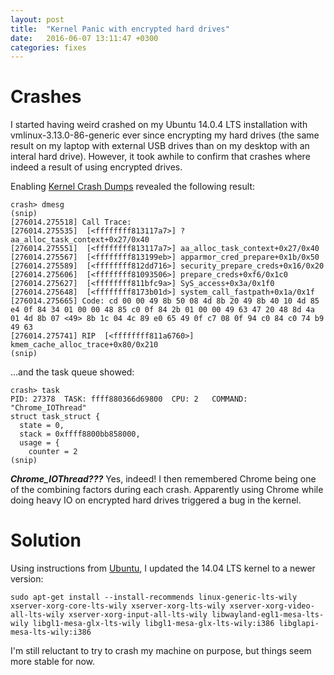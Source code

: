 ```yaml
---
layout: post
title:  "Kernel Panic with encrypted hard drives"
date:   2016-06-07 13:11:47 +0300
categories: fixes
---
```

# Crashes

I started having weird crashed on my Ubuntu 14.0.4 LTS installation with
vmlinux-3.13.0-86-generic ever since encrypting my hard drives (the same
result on my laptop with external USB drives than on my desktop with an
interal hard drive). However, it took awhile to confirm that crashes where
indeed a result of using encrypted drives.

Enabling [Kernel Crash Dumps](https://wiki.ubuntu.com/Kernel/CrashdumpRecipe)
revealed the following result:

```
crash> dmesg
(snip)
[276014.275518] Call Trace:
[276014.275535]  [<ffffffff813117a7>] ? aa_alloc_task_context+0x27/0x40
[276014.275551]  [<ffffffff813117a7>] aa_alloc_task_context+0x27/0x40
[276014.275567]  [<ffffffff813199eb>] apparmor_cred_prepare+0x1b/0x50
[276014.275589]  [<ffffffff812dd716>] security_prepare_creds+0x16/0x20
[276014.275606]  [<ffffffff81093506>] prepare_creds+0xf6/0x1c0
[276014.275627]  [<ffffffff811bfc9a>] SyS_access+0x3a/0x1f0
[276014.275648]  [<ffffffff8173b01d>] system_call_fastpath+0x1a/0x1f
[276014.275665] Code: cd 00 00 49 8b 50 08 4d 8b 20 49 8b 40 10 4d 85 e4 0f 84 34 01 00 00 48 85 c0 0f 84 2b 01 00 00 49 63 47 20 48 8d 4a 01 4d 8b 07 <49> 8b 1c 04 4c 89 e0 65 49 0f c7 08 0f 94 c0 84 c0 74 b9 49 63
[276014.275741] RIP  [<ffffffff811a6760>] kmem_cache_alloc_trace+0x80/0x210
(snip)
```
...and the task queue showed:

```
crash> task
PID: 27378  TASK: ffff880366d69800  CPU: 2   COMMAND: "Chrome_IOThread"
struct task_struct {
  state = 0,
  stack = 0xffff8800bb858000,
  usage = {
    counter = 2
(snip)
```

***Chrome_IOThread???*** Yes, indeed! I then remembered Chrome being one of the
combining factors during each crash. Apparently using Chrome while doing heavy
IO on encrypted hard drives triggered a bug in the kernel.

# Solution
Using instructions from
[Ubuntu](https://wiki.ubuntu.com/Kernel/LTSEnablementStack), I updated the 14.04
LTS kernel to a newer version:

```
sudo apt-get install --install-recommends linux-generic-lts-wily xserver-xorg-core-lts-wily xserver-xorg-lts-wily xserver-xorg-video-all-lts-wily xserver-xorg-input-all-lts-wily libwayland-egl1-mesa-lts-wily libgl1-mesa-glx-lts-wily libgl1-mesa-glx-lts-wily:i386 libglapi-mesa-lts-wily:i386
```
I'm still reluctant to try to crash my machine on purpose, but things seem
more stable for now.
